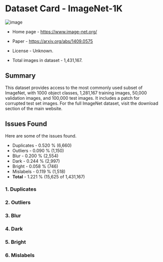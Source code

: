 # Dataset Card - ImageNet-1K
![image](https://cs.stanford.edu/people/karpathy/cnnembed/cnn_embed_full_1k.jpg)

+ Home page - https://www.image-net.org/

+ Paper - https://arxiv.org/abs/1409.0575

+ License - Unknown.

+ Total images in dataset - 1,431,167.


## Summary
This dataset provides access to the most commonly used subset of ImageNet, with 1000 object classes, 1,281,167 training images, 50,000 validation images, and 100,000 test images. It includes a patch for corrupted test set images. For the full ImageNet dataset, visit the download section of the main website.


## Issues Found
Here are some of the issues found.

+ Duplicates - 0.520 % (6,660)
+ Outliers - 0.090 % (1,150)
+ Blur - 0.200 % (2,554)
+ Dark - 0.244 % (2,997)
+ Bright - 0.058 % (746)
+ Mislabels - 0.119 % (1,518)
+ **Total** - 1.221 % (15,625 of 1,431,167)

### 1. Duplicates


### 2. Outliers


### 3. Blur

### 4. Dark

### 5. Bright

### 6. Mislabels
